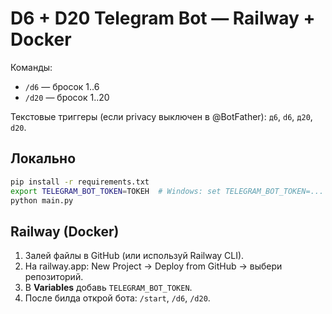 # D6 + D20 Telegram Bot — Railway + Docker

Команды:
- `/d6` — бросок 1..6
- `/d20` — бросок 1..20

Текстовые триггеры (если privacy выключен в @BotFather): `д6`, `d6`, `д20`, `d20`.

## Локально
```bash
pip install -r requirements.txt
export TELEGRAM_BOT_TOKEN=ТОКЕН  # Windows: set TELEGRAM_BOT_TOKEN=...
python main.py
```

## Railway (Docker)
1. Залей файлы в GitHub (или используй Railway CLI).
2. На railway.app: New Project → Deploy from GitHub → выбери репозиторий.
3. В **Variables** добавь `TELEGRAM_BOT_TOKEN`.
4. После билда открой бота: `/start`, `/d6`, `/d20`.